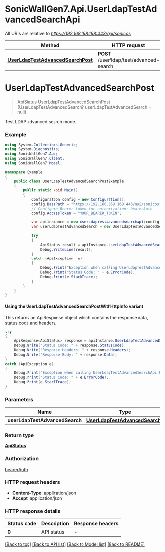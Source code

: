 # SonicWallGen7.Api.UserLdapTestAdvancedSearchApi

All URIs are relative to *https://192.168.168.168:443/api/sonicos*

| Method | HTTP request | Description |
|--------|--------------|-------------|
| [**UserLdapTestAdvancedSearchPost**](UserLdapTestAdvancedSearchApi.md#userldaptestadvancedsearchpost) | **POST** /user/ldap/test/advanced-search |  |

<a id="userldaptestadvancedsearchpost"></a>
# **UserLdapTestAdvancedSearchPost**
> ApiStatus UserLdapTestAdvancedSearchPost (UserLdapTestAdvancedSearch? userLdapTestAdvancedSearch = null)



Test LDAP advanced search mode.

### Example
```csharp
using System.Collections.Generic;
using System.Diagnostics;
using SonicWallGen7.Api;
using SonicWallGen7.Client;
using SonicWallGen7.Model;

namespace Example
{
    public class UserLdapTestAdvancedSearchPostExample
    {
        public static void Main()
        {
            Configuration config = new Configuration();
            config.BasePath = "https://192.168.168.168:443/api/sonicos";
            // Configure Bearer token for authorization: bearerAuth
            config.AccessToken = "YOUR_BEARER_TOKEN";

            var apiInstance = new UserLdapTestAdvancedSearchApi(config);
            var userLdapTestAdvancedSearch = new UserLdapTestAdvancedSearch?(); // UserLdapTestAdvancedSearch? |  (optional) 

            try
            {
                ApiStatus result = apiInstance.UserLdapTestAdvancedSearchPost(userLdapTestAdvancedSearch);
                Debug.WriteLine(result);
            }
            catch (ApiException  e)
            {
                Debug.Print("Exception when calling UserLdapTestAdvancedSearchApi.UserLdapTestAdvancedSearchPost: " + e.Message);
                Debug.Print("Status Code: " + e.ErrorCode);
                Debug.Print(e.StackTrace);
            }
        }
    }
}
```

#### Using the UserLdapTestAdvancedSearchPostWithHttpInfo variant
This returns an ApiResponse object which contains the response data, status code and headers.

```csharp
try
{
    ApiResponse<ApiStatus> response = apiInstance.UserLdapTestAdvancedSearchPostWithHttpInfo(userLdapTestAdvancedSearch);
    Debug.Write("Status Code: " + response.StatusCode);
    Debug.Write("Response Headers: " + response.Headers);
    Debug.Write("Response Body: " + response.Data);
}
catch (ApiException e)
{
    Debug.Print("Exception when calling UserLdapTestAdvancedSearchApi.UserLdapTestAdvancedSearchPostWithHttpInfo: " + e.Message);
    Debug.Print("Status Code: " + e.ErrorCode);
    Debug.Print(e.StackTrace);
}
```

### Parameters

| Name | Type | Description | Notes |
|------|------|-------------|-------|
| **userLdapTestAdvancedSearch** | [**UserLdapTestAdvancedSearch?**](UserLdapTestAdvancedSearch?.md) |  | [optional]  |

### Return type

[**ApiStatus**](ApiStatus.md)

### Authorization

[bearerAuth](../README.md#bearerAuth)

### HTTP request headers

 - **Content-Type**: application/json
 - **Accept**: application/json


### HTTP response details
| Status code | Description | Response headers |
|-------------|-------------|------------------|
| **0** | API status |  -  |

[[Back to top]](#) [[Back to API list]](../README.md#documentation-for-api-endpoints) [[Back to Model list]](../README.md#documentation-for-models) [[Back to README]](../README.md)

